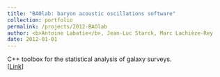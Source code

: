 ```yaml
---
title: "BAOlab: baryon acoustic oscillations software"
collection: portfolio
permalink: /projects/2012-BAOlab
author: <b>Antoine Labatie</b>, Jean-Luc Starck, Marc Lachièze-Rey
date: 2012-01-01
---
```


C++ toolbox for the statistical analysis of galaxy surveys.<br>
[[Link](https://github.com/alabatie/BAOlab)]
<br>
<br>
